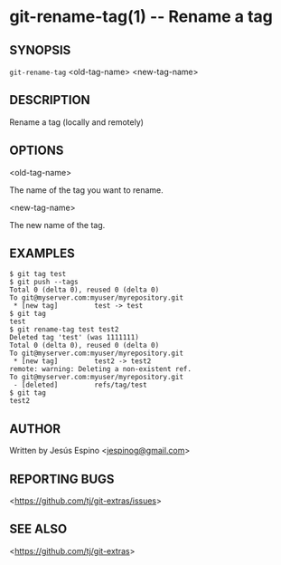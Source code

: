 git-rename-tag(1) -- Rename a tag
=================================

## SYNOPSIS

`git-rename-tag` &lt;old-tag-name&gt; &lt;new-tag-name&gt;

## DESCRIPTION

  Rename a tag (locally and remotely)

## OPTIONS

  &lt;old-tag-name&gt;

  The name of the tag you want to rename.

  &lt;new-tag-name&gt;

  The new name of the tag.

## EXAMPLES

    $ git tag test
    $ git push --tags
    Total 0 (delta 0), reused 0 (delta 0)
    To git@myserver.com:myuser/myrepository.git
     * [new tag]         test -> test
    $ git tag
    test
    $ git rename-tag test test2
    Deleted tag 'test' (was 1111111)
    Total 0 (delta 0), reused 0 (delta 0)
    To git@myserver.com:myuser/myrepository.git
     * [new tag]         test2 -> test2
    remote: warning: Deleting a non-existent ref.
    To git@myserver.com:myuser/myrepository.git
     - [deleted]         refs/tag/test
    $ git tag
    test2

## AUTHOR

Written by Jesús Espino &lt;<jespinog@gmail.com>&gt;

## REPORTING BUGS

&lt;<https://github.com/tj/git-extras/issues>&gt;

## SEE ALSO

&lt;<https://github.com/tj/git-extras>&gt;
